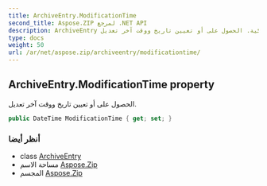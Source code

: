 ```yaml
---
title: ArchiveEntry.ModificationTime
second_title: Aspose.ZIP لمرجع .NET API
description: ArchiveEntry ملكية. الحصول على أو تعيين تاريخ ووقت آخر تعديل.
type: docs
weight: 50
url: /ar/net/aspose.zip/archiveentry/modificationtime/
---
```

## ArchiveEntry.ModificationTime property

الحصول على أو تعيين تاريخ ووقت آخر تعديل.

```csharp
public DateTime ModificationTime { get; set; }
```

### أنظر أيضا

* class [ArchiveEntry](../)
* مساحة الاسم [Aspose.Zip](../../archiveentry/)
* المجسم [Aspose.Zip](../../../)


